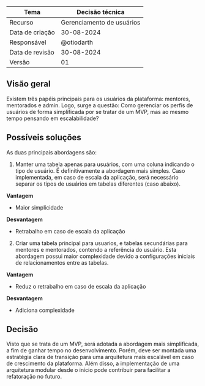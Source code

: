 | Tema            | Decisão técnica           |
| --------------- | ------------------------- |
| Recurso         | Gerenciamento de usuários |
| Data de criação | 30-08-2024                |
| Responsável     | @otiodarth                |
| Data de revisão | 30-08-2024                |
| Versão          | 01                        |

## Visão geral

Existem três papéis principais para os usuários da plataforma: mentores, mentorados e admin. Logo, surge a questão:
Como gerenciar os perfis de usuários de forma simplificada por se tratar de um MVP, mas ao mesmo tempo pensando em escalabilidade?

## Possíveis soluções

As duas principais abordagens são:

1. Manter uma tabela apenas para usuários, com uma coluna indicando o tipo de usuário. É definitivamente a abordagem mais simples. Caso implementada, em caso de escala da aplicação, será necessário separar os tipos de usuários em tabelas diferentes (caso abaixo).

**Vantagem**

- Maior simplicidade

**Desvantagem**

- Retrabalho em caso de escala da aplicação

2. Criar uma tabela principal para usuarios, e tabelas secundárias para mentores e mentorados, contendo a referência do usuário. Esta abordagem possui maior complexidade devido a configurações iniciais de relacionamentos entre as tabelas.

**Vantagem**

- Reduz o retrabalho em caso de escala da aplicação

**Desvantagem**

- Adiciona complexidade

## Decisão

Visto que se trata de um MVP, será adotada a abordagem mais simplificada, a fim de ganhar tempo no desenvolvimento.
Porém, deve ser montada uma estratégia clara de transição para uma arquitetura mais escalável em caso de crescimento da plataforma.
Além disso, a implementação de uma arquitetura modular desde o início pode contribuir para facilitar a refatoração no futuro.
